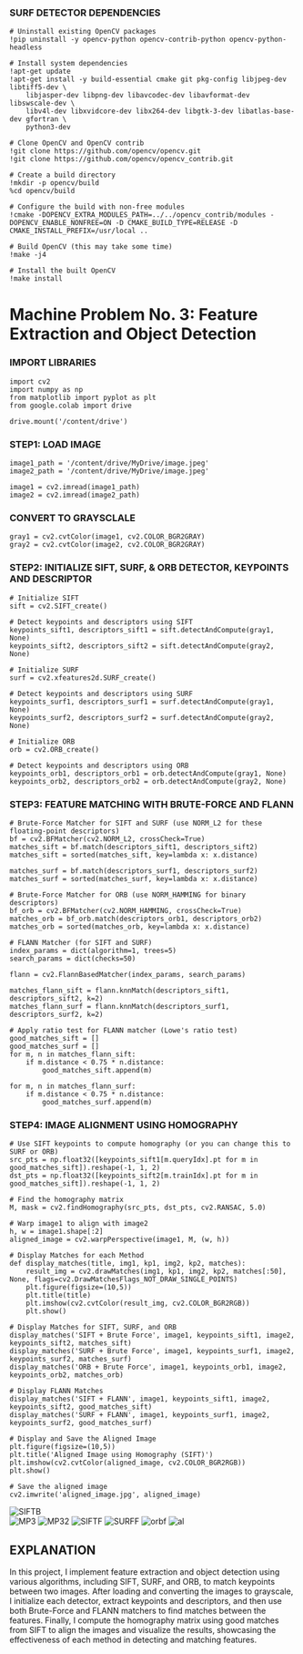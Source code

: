 ### SURF DETECTOR DEPENDENCIES
    # Uninstall existing OpenCV packages
    !pip uninstall -y opencv-python opencv-contrib-python opencv-python-headless
    
    # Install system dependencies
    !apt-get update
    !apt-get install -y build-essential cmake git pkg-config libjpeg-dev libtiff5-dev \
        libjasper-dev libpng-dev libavcodec-dev libavformat-dev libswscale-dev \
        libv4l-dev libxvidcore-dev libx264-dev libgtk-3-dev libatlas-base-dev gfortran \
        python3-dev
    
    # Clone OpenCV and OpenCV contrib
    !git clone https://github.com/opencv/opencv.git
    !git clone https://github.com/opencv/opencv_contrib.git
    
    # Create a build directory
    !mkdir -p opencv/build
    %cd opencv/build
    
    # Configure the build with non-free modules
    !cmake -DOPENCV_EXTRA_MODULES_PATH=../../opencv_contrib/modules -DOPENCV_ENABLE_NONFREE=ON -D CMAKE_BUILD_TYPE=RELEASE -D CMAKE_INSTALL_PREFIX=/usr/local ..
    
    # Build OpenCV (this may take some time)
    !make -j4
    
    # Install the built OpenCV
    !make install
# Machine Problem No. 3: Feature Extraction and Object Detection

### IMPORT LIBRARIES
    import cv2
    import numpy as np
    from matplotlib import pyplot as plt
    from google.colab import drive
    
    drive.mount('/content/drive')
### STEP1: LOAD IMAGE
    image1_path = '/content/drive/MyDrive/image.jpeg'
    image2_path = '/content/drive/MyDrive/image.jpeg'
    
    image1 = cv2.imread(image1_path)
    image2 = cv2.imread(image2_path)
### CONVERT TO GRAYSCLALE
    gray1 = cv2.cvtColor(image1, cv2.COLOR_BGR2GRAY)
    gray2 = cv2.cvtColor(image2, cv2.COLOR_BGR2GRAY)
### STEP2: INITIALIZE SIFT, SURF, & ORB DETECTOR, KEYPOINTS AND DESCRIPTOR
    # Initialize SIFT
    sift = cv2.SIFT_create()
    
    # Detect keypoints and descriptors using SIFT
    keypoints_sift1, descriptors_sift1 = sift.detectAndCompute(gray1, None)
    keypoints_sift2, descriptors_sift2 = sift.detectAndCompute(gray2, None)
    
    # Initialize SURF
    surf = cv2.xfeatures2d.SURF_create()
    
    # Detect keypoints and descriptors using SURF
    keypoints_surf1, descriptors_surf1 = surf.detectAndCompute(gray1, None)
    keypoints_surf2, descriptors_surf2 = surf.detectAndCompute(gray2, None)
    
    # Initialize ORB
    orb = cv2.ORB_create()
    
    # Detect keypoints and descriptors using ORB
    keypoints_orb1, descriptors_orb1 = orb.detectAndCompute(gray1, None)
    keypoints_orb2, descriptors_orb2 = orb.detectAndCompute(gray2, None)
### STEP3: FEATURE MATCHING WITH BRUTE-FORCE AND FLANN
    # Brute-Force Matcher for SIFT and SURF (use NORM_L2 for these floating-point descriptors)
    bf = cv2.BFMatcher(cv2.NORM_L2, crossCheck=True)
    matches_sift = bf.match(descriptors_sift1, descriptors_sift2)
    matches_sift = sorted(matches_sift, key=lambda x: x.distance)
    
    matches_surf = bf.match(descriptors_surf1, descriptors_surf2)
    matches_surf = sorted(matches_surf, key=lambda x: x.distance)
    
    # Brute-Force Matcher for ORB (use NORM_HAMMING for binary descriptors)
    bf_orb = cv2.BFMatcher(cv2.NORM_HAMMING, crossCheck=True)
    matches_orb = bf_orb.match(descriptors_orb1, descriptors_orb2)
    matches_orb = sorted(matches_orb, key=lambda x: x.distance)
    
    # FLANN Matcher (for SIFT and SURF)
    index_params = dict(algorithm=1, trees=5)
    search_params = dict(checks=50)
    
    flann = cv2.FlannBasedMatcher(index_params, search_params)
    
    matches_flann_sift = flann.knnMatch(descriptors_sift1, descriptors_sift2, k=2)
    matches_flann_surf = flann.knnMatch(descriptors_surf1, descriptors_surf2, k=2)
    
    # Apply ratio test for FLANN matcher (Lowe's ratio test)
    good_matches_sift = []
    good_matches_surf = []
    for m, n in matches_flann_sift:
        if m.distance < 0.75 * n.distance:
            good_matches_sift.append(m)
    
    for m, n in matches_flann_surf:
        if m.distance < 0.75 * n.distance:
            good_matches_surf.append(m)
### STEP4: IMAGE ALIGNMENT USING HOMOGRAPHY
    # Use SIFT keypoints to compute homography (or you can change this to SURF or ORB)
    src_pts = np.float32([keypoints_sift1[m.queryIdx].pt for m in good_matches_sift]).reshape(-1, 1, 2)
    dst_pts = np.float32([keypoints_sift2[m.trainIdx].pt for m in good_matches_sift]).reshape(-1, 1, 2)
    
    # Find the homography matrix
    M, mask = cv2.findHomography(src_pts, dst_pts, cv2.RANSAC, 5.0)
    
    # Warp image1 to align with image2
    h, w = image1.shape[:2]
    aligned_image = cv2.warpPerspective(image1, M, (w, h))
    
    # Display Matches for each Method
    def display_matches(title, img1, kp1, img2, kp2, matches):
        result_img = cv2.drawMatches(img1, kp1, img2, kp2, matches[:50], None, flags=cv2.DrawMatchesFlags_NOT_DRAW_SINGLE_POINTS)
        plt.figure(figsize=(10,5))
        plt.title(title)
        plt.imshow(cv2.cvtColor(result_img, cv2.COLOR_BGR2RGB))
        plt.show()
    
    # Display Matches for SIFT, SURF, and ORB
    display_matches('SIFT + Brute Force', image1, keypoints_sift1, image2, keypoints_sift2, matches_sift)
    display_matches('SURF + Brute Force', image1, keypoints_surf1, image2, keypoints_surf2, matches_surf)
    display_matches('ORB + Brute Force', image1, keypoints_orb1, image2, keypoints_orb2, matches_orb)
    
    # Display FLANN Matches
    display_matches('SIFT + FLANN', image1, keypoints_sift1, image2, keypoints_sift2, good_matches_sift)
    display_matches('SURF + FLANN', image1, keypoints_surf1, image2, keypoints_surf2, good_matches_surf)
    
    # Display and Save the Aligned Image
    plt.figure(figsize=(10,5))
    plt.title('Aligned Image using Homography (SIFT)')
    plt.imshow(cv2.cvtColor(aligned_image, cv2.COLOR_BGR2RGB))
    plt.show()
    
    # Save the aligned image
    cv2.imwrite('aligned_image.jpg', aligned_image)
![SIFTB](https://github.com/user-attachments/assets/35924680-20c2-4d13-baa7-c2c8be676510)    
![MP3](https://github.com/user-attachments/assets/de316161-88b7-4e2c-9ea4-ed00a95249a4)
![MP32](https://github.com/user-attachments/assets/a8de3e1b-1d31-4a62-b7ea-37e12f048013)
![SIFTF](https://github.com/user-attachments/assets/b2708bfe-c572-4e7b-b5ca-176f9df37145)
![SURFF](https://github.com/user-attachments/assets/92ddcf8a-64c8-4f22-a3d5-3b9f81a6ff31)
![orbf](https://github.com/user-attachments/assets/f353acba-fa16-40a8-8bb1-8c3127c9f699)
![al](https://github.com/user-attachments/assets/e19a0e21-c34d-4769-8774-9b1a8ea6e629)
## EXPLANATION
In this project, I implement feature extraction and object detection using various algorithms, including SIFT, SURF, and ORB, to match keypoints between two images. After loading and converting the images to grayscale, I initialize each detector, extract keypoints and descriptors, and then use both Brute-Force and FLANN matchers to find matches between the features. Finally, I compute the homography matrix using good matches from SIFT to align the images and visualize the results, showcasing the effectiveness of each method in detecting and matching features.
